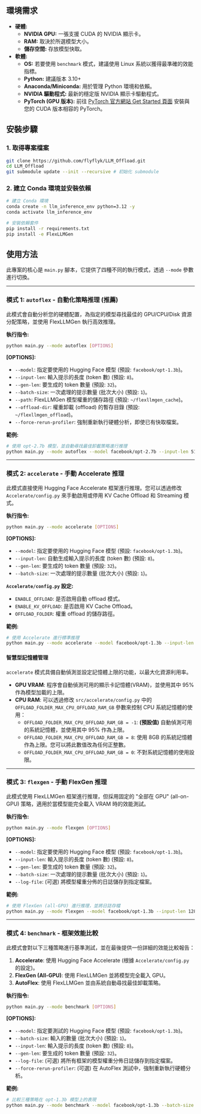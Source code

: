 ## 環境需求

*   **硬體:**
    *   **NVIDIA GPU:** 一張支援 CUDA 的 NVIDIA 顯示卡。
    *   **RAM:** 取決於所選模型大小。
    *   **儲存空間:** 存放模型快取。
*   **軟體:**
    *   **OS:** 若要使用 `benchmark` 模式，建議使用 Linux 系統以獲得最準確的效能指標。
    *   **Python:** 建議版本 3.10+
    *   **Anaconda/Miniconda:** 用於管理 Python 環境和依賴。
    *   **NVIDIA 驅動程式:** 最新的穩定版 NVIDIA 顯示卡驅動程式。
    *   **PyTorch (GPU 版本):** 前往 [PyTorch 官方網站 Get Started 頁面](https://pytorch.org/get-started/locally/) 安裝與您的 CUDA 版本相容的 PyTorch。

## 安裝步驟

### 1. 取得專案檔案

```bash
git clone https://github.com/flyflyk/LLM_Offload.git
cd LLM_Offload
git submodule update --init --recursive # 初始化 submodule
```

### 2. 建立 Conda 環境並安裝依賴

```bash
# 建立 Conda 環境
conda create -n llm_inference_env python=3.12 -y
conda activate llm_inference_env

# 安裝依賴套件
pip install -r requirements.txt
pip install -e FlexLLMGen
```

## 使用方法

此專案的核心是 `main.py` 腳本，它提供了四種不同的執行模式，透過 `--mode` 參數進行切換。

---

### 模式 1: `autoflex` - 自動化策略推理 (推薦)

此模式會自動分析您的硬體配置，為指定的模型尋找最佳的 GPU/CPU/Disk 資源分配策略，並使用 FlexLLMGen 執行高效推理。

**執行指令:**

```bash
python main.py --mode autoflex [OPTIONS]
```

**[OPTIONS]:**

*   `--model`: 指定要使用的 Hugging Face 模型 (預設: `facebook/opt-1.3b`)。
*   `--input-len`: 輸入提示的長度 (token 數) (預設: `8`)。
*   `--gen-len`: 要生成的 token 數量 (預設: `32`)。
*   `--batch-size`: 一次處理的提示數量 (批次大小) (預設: `1`)。
*   `--path`: FlexLLMGen 模型權重的儲存路徑 (預設: `~/flexllmgen_cache`)。
*   `--offload-dir`: 權重卸載 (offload) 的暫存目錄 (預設: `~/flexllmgen_offload`)。
*   `--force-rerun-profiler`: 強制重新執行硬體分析，即使已有快取檔案。

**範例:**

```bash
# 使用 opt-2.7b 模型，並自動尋找最佳卸載策略進行推理
python main.py --mode autoflex --model facebook/opt-2.7b --input-len 512 --gen-len 64 --batch-size 4
```

---

### 模式 2: `accelerate` - 手動 Accelerate 推理

此模式直接使用 Hugging Face Accelerate 框架進行推理。您可以透過修改 `Accelerate/config.py` 來手動啟用或停用 KV Cache Offload 和 Streaming 模式。

**執行指令:**

```bash
python main.py --mode accelerate [OPTIONS]
```

**[OPTIONS]:**

*   `--model`: 指定要使用的 Hugging Face 模型 (預設: `facebook/opt-1.3b`)。
*   `--input-len`: 自動生成輸入提示的長度 (token 數) (預設: `8`)。
*   `--gen-len`: 要生成的 token 數量 (預設: `32`)。
*   `--batch-size`: 一次處理的提示數量 (批次大小) (預設: `1`)。

**`Accelerate/config.py` 設定:**

*   `ENABLE_OFFLOAD`: 是否啟用自動 offload 模式。
*   `ENABLE_KV_OFFLOAD`: 是否啟用 KV Cache Offload。
*   `OFFLOAD_FOLDER`: 權重 offload 的儲存路徑。

**範例:**

```bash
# 使用 Accelerate 進行標準推理
python main.py --mode accelerate --model facebook/opt-1.3b --input-len 128 --gen-len 128 --batch-size 2
```

#### 智慧型記憶體管理

`accelerate` 模式具備自動偵測並設定記憶體上限的功能，以最大化資源利用率。

*   **GPU VRAM**: 程序會自動偵測可用的顯示卡記憶體(VRAM)，並使用其中 95% 作為模型加載的上限。
*   **CPU RAM**: 可以透過修改 `src/accelerate/config.py` 中的 `OFFLOAD_FOLDER_MAX_CPU_OFFLOAD_RAM_GB` 參數來控制 CPU 系統記憶體的使用：
    *   `OFFLOAD_FOLDER_MAX_CPU_OFFLOAD_RAM_GB = -1`: **(預設值)** 自動偵測可用的系統記憶體，並使用其中 95% 作為上限。
    *   `OFFLOAD_FOLDER_MAX_CPU_OFFLOAD_RAM_GB = 8`: 使用 8GB 的系統記憶體作為上限。您可以將此數值改為任何正整數。
    *   `OFFLOAD_FOLDER_MAX_CPU_OFFLOAD_RAM_GB = 0`: 不對系統記憶體的使用設限。

---

### 模式 3: `flexgen` - 手動 FlexGen 推理

此模式使用 FlexLLMGen 框架進行推理，但採用固定的 "全部在 GPU" (all-on-GPU) 策略，適用於當模型能完全載入 VRAM 時的效能測試。

**執行指令:**

```bash
python main.py --mode flexgen [OPTIONS]
```

**[OPTIONS]:**

*   `--model`: 指定要使用的 Hugging Face 模型 (預設: `facebook/opt-1.3b`)。
*   `--input-len`: 輸入提示的長度 (token 數) (預設: `8`)。
*   `--gen-len`: 要生成的 token 數量 (預設: `32`)。
*   `--batch-size`: 一次處理的提示數量 (批次大小) (預設: `1`)。
*   `--log-file`: (可選) 將模型權重分佈的日誌儲存到指定檔案。

**範例:**

```bash
# 使用 FlexGen (all-GPU) 進行推理，並將日誌存檔
python main.py --mode flexgen --model facebook/opt-1.3b --input-len 128 --gen-len 128 --log-file log.log
```

---

### 模式 4: `benchmark` - 框架效能比較

此模式會對以下三種策略進行基準測試，並在最後提供一份詳細的效能比較報告：

1.  **Accelerate**: 使用 Hugging Face Accelerate (根據 `Accelerate/config.py` 的設定)。
2.  **FlexGen (All-GPU)**: 使用 FlexLLMGen 並將模型完全載入 GPU。
3.  **AutoFlex**: 使用 FlexLLMGen 並由系統自動尋找最佳卸載策略。

**執行指令:**

```bash
python main.py --mode benchmark [OPTIONS]
```

**[OPTIONS]:**

*   `--model`: 指定要測試的 Hugging Face 模型 (預設: `facebook/opt-1.3b`)。
*   `--batch-size`: 輸入的數量 (批次大小) (預設: `1`)。
*   `--input-len`: 輸入提示的長度 (token 數) (預設: `8`)。
*   `--gen-len`: 要生成的 token 數量 (預設: `32`)。
*   `--log-file`: (可選) 將所有框架的模型權重分佈日誌儲存到指定檔案。
*   `--force-rerun-profiler`: (可選) 在 AutoFlex 測試中，強制重新執行硬體分析。

**範例:**

```bash
# 比較三種策略在 opt-1.3b 模型上的表現
python main.py --mode benchmark --model facebook/opt-1.3b --batch-size 4 --input-len 64 --gen-len 64 --log-file log.log
```
